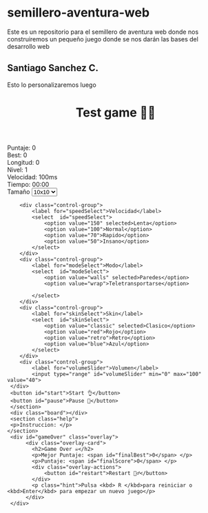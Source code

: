 # semillero-aventura-web
Este es un repositorio para el semillero de aventura web donde nos construiremos un pequeño juego donde se nos darán las bases del desarrollo web

## Santiago Sanchez C.
Esto lo personalizaremos luego
<!DOCTYPE html>
<html lang="en">
<head>
    <meta charset="UTF-8">
    <meta name="viewport" content="width=device-width, initial-scale=1.0">
    <title>Juego Snake 🥶</title>
</head>
<body>
    <header class="header">
        <h1>Test game 😶‍🌫️</h1>
    </header>
    </header>
    <section class="hud"></section>
     <div class="stats">
        <div class="stat"><span>Puntaje:</span> <span id="scoreBoard">0</span></div>
        <div class="stat"><span>Best:</span> <span id="bestBoard">0</span></div>
        <div class="stat"><span>Longitud:</span> <span id="lengthBoard">0</span></div>
        <div class="stat"><span>Nivel:</span> <span id="levelBoard">1</span></div>
        <div class="stat"><span>Velocidad:</span> <span id="speedBoard">100ms</span></div>
        <div class="stat"><span>Tiempo:</span> <span id="timeBoard">00:00</span></div>
     </div>
     <div class="controls">
        <div class="control-group">
            <label for="sizeSelect">Tamaño</label>
            <select  id="sizeSelect">
                <option value="10" selected>10x10</option>
                <option value="12">12x12</option>
                <option value="15">15x15</option>
                <option value="20">20x20</option>
            </select>
        </div>

        <div class="control-group">
            <label for="speedSelect">Velocidad</label>
            <select  id="speedSelect">
                <option value="150" selected>Lenta</option>
                <option value="100">Normal</option>
                <option value="70">Rapido</option>
                <option value="50">Insano</option>
            </select>
        </div>
        <div class="control-group">
            <label for="modeSelect">Modo</label>
            <select  id="modeSelect">
                <option value="walls" selected>Paredes</option>
                <option value="wrap">Teletransportarse</option>

            </select>
        </div>
        <div class="control-group">
            <label for="skinSelect">Skin</label>
            <select  id="skinSelect">
                <option value="classic" selected>Clasico</option>
                <option value="red">Rojo</option>
                <option value="retro">Retro</option>
                <option value="blue">Azul</option>
            </select>
        </div>
        <div class="control-group">
            <label for="volumeSlider">Volumen</label>
            <input type="range" id="volumeSlider" min="0" max="100" value="40">
     </div>
     <button id="start">Start 👌</button> 
     <button id="pause">Pause 👺</button> 
     </section>
     <div class="board"></div>
     <section class="help">
     <p>Instruccion: </p>
    </section>
     <div id="gameOver" class="overlay">
          <div class="overlay-card">
            <h2>Game Over ☠️</h2>
            <p>Mejor Puntaje: <span id="finalBest">0</span> </p>
            <p>Puntaje: <span id="finalScore">0</span> </p>
            <div class="overlay-actions">
                <button id="restart">Restart 🤦‍♂️</button>  
            </div>
            <p class="hint">Pulsa <kbd> R </kbd>para reiniciar o <kbd>Enter</kbd> para empezar un nuevo juego</p>
          </div>  
     </div>
</body>
</html>
